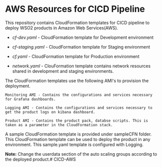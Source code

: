 # AWS Resources for CICD Pipeline

This repository contains CloudFormation templates for CICD pipeline to deploy WSO2 products in Amazon Web Services(AWS).

   - _cf-dev.yaml_ - CloudFormation template for Development environment
    
   - _cf-staging.yaml_ - CloudFormation template for Staging environment
    
   - _cf.yaml_ - CloudFormation template for Production environment
   
   - _network.yaml_ - ClouFormation template contains network resources shared in development and staging environments.

The CloudFormation templates use the following AMI's to provision the deployment.

    Monitoring AMI - Contains the configurations and services necessary for Grafana dashboards.

    Logging AMI - Contains the configurations and services necessary to get the product logs on kibana dashboard.

    Product AMI - Contains the product pack, databse scripts. This is taken as a parameter in the CloudFormation stack.

A sample CloudFormation template is provided under sampleCFN folder. This CloudFormation template can be used to deploy the product in any environment. This sample.yaml template is configured with Logging.
        
   **Note:** Change the userdata section of the auto scaling groups according to the deployed product.# CICD-AWS
